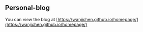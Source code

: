 ## Personal-blog

You can view the blog at [https://wanjichen.github.io/homepage/](https://wanjichen.github.io/homepage/)
